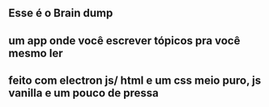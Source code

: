 ## Esse é o Brain dump
## um app onde você escrever tópicos pra você mesmo ler
## feito com electron js/ html e um css meio puro, js vanilla e um pouco de pressa
